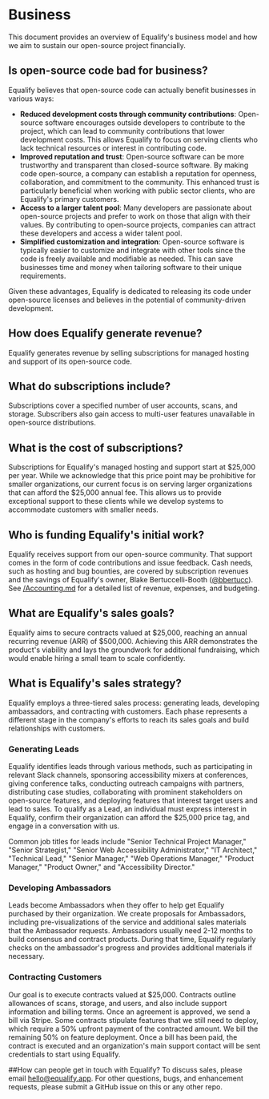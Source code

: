 # Business

This document provides an overview of Equalify's business model and how we aim to sustain our open-source project financially.

## Is open-source code bad for business?

Equalify believes that open-source code can actually benefit businesses in various ways:

- **Reduced development costs through community contributions**: Open-source software encourages outside developers to contribute to the project, which can lead to community contributions that lower development costs. This allows Equalify to focus on serving clients who lack technical resources or interest in contributing code.
- **Improved reputation and trust**: Open-source software can be more trustworthy and transparent than closed-source software. By making code open-source, a company can establish a reputation for openness, collaboration, and commitment to the community. This enhanced trust is particularly beneficial when working with public sector clients, who are Equalify's primary customers.
- **Access to a larger talent pool**: Many developers are passionate about open-source projects and prefer to work on those that align with their values. By contributing to open-source projects, companies can attract these developers and access a wider talent pool.
- **Simplified customization and integration**: Open-source software is typically easier to customize and integrate with other tools since the code is freely available and modifiable as needed. This can save businesses time and money when tailoring software to their unique requirements.

Given these advantages, Equalify is dedicated to releasing its code under open-source licenses and believes in the potential of community-driven development.

## How does Equalify generate revenue?

Equalify generates revenue by selling subscriptions for managed hosting and support of its open-source code.

## What do subscriptions include?

Subscriptions cover a specified number of user accounts, scans, and storage. Subscribers also gain access to multi-user features unavailable in open-source distributions.

## What is the cost of subscriptions?

Subscriptions for Equalify's managed hosting and support start at $25,000 per year. While we acknowledge that this price point may be prohibitive for smaller organizations, our current focus is on serving larger organizations that can afford the $25,000 annual fee. This allows us to provide exceptional support to these clients while we develop systems to accommodate customers with smaller needs.

## Who is funding Equalify's initial work?
Equalify receives support from our open-source community. That support comes in the form of code contributions and issue feedback. Cash needs, such as hosting and bug bounties, are covered by subscription revenues and the savings of Equalify's owner, Blake Bertuccelli-Booth ([@bbertucc](https://github.com/bbertucc)). See [/Accounting.md](/Accounting.md) for a detailed list of revenue, expenses, and budgeting.

## What are Equalify's sales goals?
Equalify aims to secure contracts valued at $25,000, reaching an annual recurring revenue (ARR) of $500,000. Achieving this ARR demonstrates the product's viability and lays the groundwork for additional fundraising, which would enable hiring a small team to scale confidently.

## What is Equalify's sales strategy?
Equalify employs a three-tiered sales process: generating leads, developing ambassadors, and contracting with customers. Each phase represents a different stage in the company's efforts to reach its sales goals and build relationships with customers.

### Generating Leads
Equalify identifies leads through various methods, such as participating in relevant Slack channels, sponsoring accessibility mixers at conferences, giving conference talks, conducting outreach campaigns with partners, distributing case studies, collaborating with prominent stakeholders on open-source features, and deploying features that interest target users and lead to sales. To qualify as a Lead, an individual must express interest in Equalify, confirm their organization can afford the $25,000 price tag, and engage in a conversation with us.

Common job titles for leads include "Senior Technical Project Manager," "Senior Strategist," "Senior Web Accessibility Administrator," "IT Architect," "Technical Lead," "Senior Manager," "Web Operations Manager," "Product Manager," "Product Owner," and "Accessibility Director."

### Developing Ambassadors
Leads become Ambassadors when they offer to help get Equalify purchased by their organization. We create proposals for Ambassadors, including pre-visualizations of the service and additional sales materials that the Ambassador requests. Ambassadors usually need 2-12 months to build consensus and contract products. During that time, Equalify regularly checks on the ambassador's progress and provides additional materials if necessary.

### Contracting Customers
Our goal is to execute contracts valued at $25,000. Contracts outline allowances of scans, storage, and users, and also include support information and billing terms. Once an agreement is approved, we send a bill via Stripe. Some contracts stipulate features that we still need to deploy, which require a 50% upfront payment of the contracted amount. We bill the remaining 50% on feature deployment. Once a bill has been paid, the contract is executed and an organization's main support contact will be sent credentials to start using Equalify.

##How can people get in touch with Equalify?
To discuss sales, please email [hello@equalify.app](mailto:hello@equalify.app). For other questions, bugs, and enhancement requests, please submit a GitHub issue on this or any other repo.
